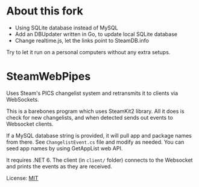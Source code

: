 # About this fork

* Using SQLite database instead of MySQL
* Add an DBUpdater written in Go, to update local SQLite database
* Change realtime.js, let the links point to SteamDB.info

Try to let it run on a personal computers without any extra setups.

# SteamWebPipes

Uses Steam's PICS changelist system and retransmits it to clients via WebSockets.

This is a barebones program which uses SteamKit2 library. All it does is check for new changelists,
and when detected sends out events to Websocket clients.

If a MySQL database string is provided, it will pull app and package names from there.
See `ChangelistEvent.cs` file and modify as needed. You can seed app names by using GetAppList web API.

It requires .NET 6. The client (in `client/` folder) connects to the Websocket and prints the
events as they are received.

License: [MIT](LICENSE)
